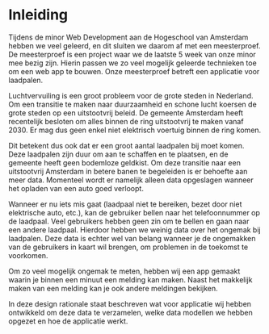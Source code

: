 # Inleiding

Tijdens de minor Web Development aan de Hogeschool van Amsterdam hebben we veel geleerd, en dit sluiten we daarom af met een meesterproef. De meesterproef is een project waar we de laatste 5 week van onze minor mee bezig zijn. Hierin passen we zo veel mogelijk geleerde technieken toe om een web app te bouwen. Onze meesterproef betreft een applicatie voor laadpalen.

Luchtvervuiling is een groot probleem voor de grote steden in Nederland. Om een transitie te maken naar duurzaamheid en schone lucht koersen de grote steden op een uitstootvrij beleid. De gemeente Amsterdam heeft recentelijk besloten om alles binnen de ring uitstootvrij te maken vanaf 2030. Er mag dus geen enkel niet elektrisch voertuig binnen de ring komen.

Dit betekent dus ook dat er een groot aantal laadpalen bij moet komen. Deze laadpalen zijn duur om aan te schaffen en te plaatsen, en de gemeente heeft geen bodemloze geldkist. Om deze transitie naar een uitstootvrij Amsterdam in betere banen te begeleiden is er behoefte aan meer data. Momenteel wordt er namelijk alleen data opgeslagen wanneer het opladen van een auto goed verloopt. 

Wanneer er nu iets mis gaat \(laadpaal niet te bereiken, bezet door niet elektrische auto, etc.\), kan de gebruiker bellen naar het telefoonnummer op de laadpaal. Veel gebruikers hebben geen zin om te bellen en gaan naar een andere laadpaal. Hierdoor hebben we weinig data over het ongemak bij laadpalen. Deze data is echter wel van belang wanneer je de ongemakken van de gebruikers in kaart wil brengen, om problemen in de toekomst te voorkomen.

Om zo veel mogelijk ongemak te meten, hebben wij een app gemaakt waarin je binnen een minuut een melding kan maken. Naast het makkelijk maken van een melding kan je ook andere meldingen bekijken. 

In deze design rationale staat beschreven wat voor applicatie wij hebben ontwikkeld om deze data te verzamelen, welke data modellen we hebben opgezet en hoe de applicatie werkt.

